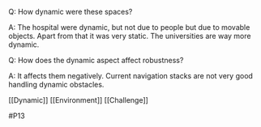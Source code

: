 Q: How dynamic were these spaces?

A: The hospital were dynamic, but not due to people but due to movable objects. Apart from that it was very static. The universities are way more dynamic.

Q: How does the dynamic aspect affect robustness?

A: It affects them negatively. Current navigation stacks are not very good handling dynamic obstacles.

[[Dynamic]]
[[Environment]]
[[Challenge]]

#P13 